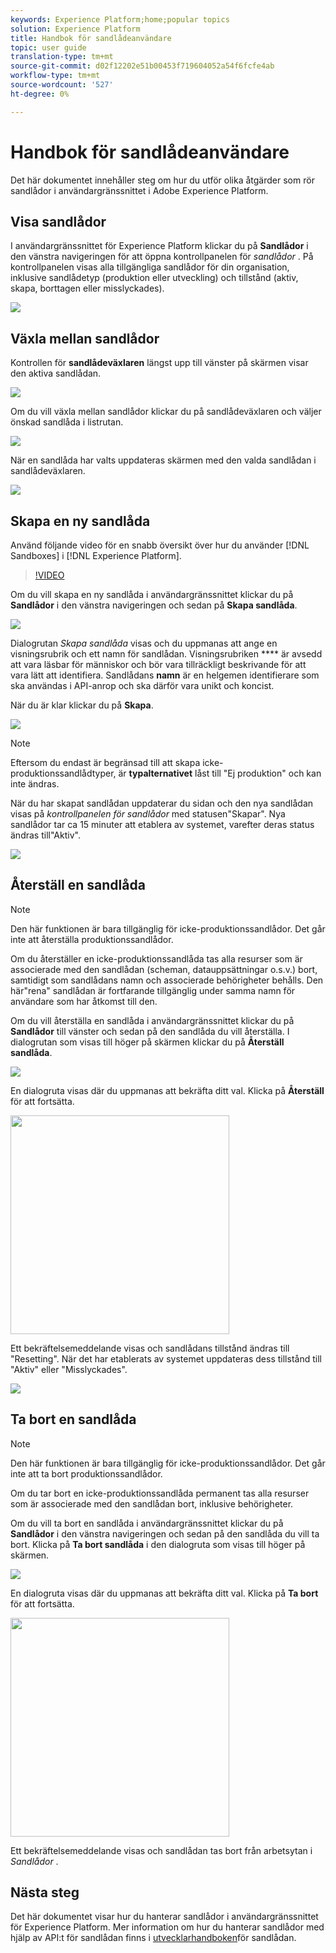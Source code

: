 ```yaml
---
keywords: Experience Platform;home;popular topics
solution: Experience Platform
title: Handbok för sandlådeanvändare
topic: user guide
translation-type: tm+mt
source-git-commit: d02f12202e51b00453f719604052a54f6fcfe4ab
workflow-type: tm+mt
source-wordcount: '527'
ht-degree: 0%

---
```



# Handbok för sandlådeanvändare

Det här dokumentet innehåller steg om hur du utför olika åtgärder som rör sandlådor i användargränssnittet i Adobe Experience Platform.

## Visa sandlådor

I användargränssnittet för Experience Platform klickar du på **Sandlådor** i den vänstra navigeringen för att öppna kontrollpanelen för _sandlådor_ . På kontrollpanelen visas alla tillgängliga sandlådor för din organisation, inklusive sandlådetyp (produktion eller utveckling) och tillstånd (aktiv, skapa, borttagen eller misslyckades).

![](../images/ui/sandboxes-tab.png)

## Växla mellan sandlådor

Kontrollen för **sandlådeväxlaren** längst upp till vänster på skärmen visar den aktiva sandlådan.

![](../images/ui/sandbox-selector.png)

Om du vill växla mellan sandlådor klickar du på sandlådeväxlaren och väljer önskad sandlåda i listrutan.

![](../images/ui/switch-sandbox.png)

När en sandlåda har valts uppdateras skärmen med den valda sandlådan i sandlådeväxlaren.

![](../images/ui/sandbox-switched.png)

## Skapa en ny sandlåda

Använd följande video för en snabb översikt över hur du använder [!DNL Sandboxes] i [!DNL Experience Platform].

>[!VIDEO](https://video.tv.adobe.com/v/29838/?quality=12&learn=on)

Om du vill skapa en ny sandlåda i användargränssnittet klickar du på **Sandlådor** i den vänstra navigeringen och sedan på **Skapa sandlåda**.

![](../images/ui/create-sandbox-button.png)

Dialogrutan _Skapa sandlåda_ visas och du uppmanas att ange en visningsrubrik och ett namn för sandlådan. Visningsrubriken **** är avsedd att vara läsbar för människor och bör vara tillräckligt beskrivande för att vara lätt att identifiera. Sandlådans **namn** är en helgemen identifierare som ska användas i API-anrop och ska därför vara unikt och koncist.

När du är klar klickar du på **Skapa**.

![](../images/ui/create-sandbox-dialog.png)

>[!NOTE]
>
>Eftersom du endast är begränsad till att skapa icke-produktionssandlådtyper, är **typalternativet** låst till &quot;Ej produktion&quot; och kan inte ändras.

När du har skapat sandlådan uppdaterar du sidan och den nya sandlådan visas på _kontrollpanelen för sandlådor_ med statusen&quot;Skapar&quot;. Nya sandlådor tar ca 15 minuter att etablera av systemet, varefter deras status ändras till&quot;Aktiv&quot;.

![](../images/ui/sandbox-created.png)

## Återställ en sandlåda

>[!NOTE]
>
>Den här funktionen är bara tillgänglig för icke-produktionssandlådor. Det går inte att återställa produktionssandlådor.

Om du återställer en icke-produktionssandlåda tas alla resurser som är associerade med den sandlådan (scheman, datauppsättningar o.s.v.) bort, samtidigt som sandlådans namn och associerade behörigheter behålls. Den här&quot;rena&quot; sandlådan är fortfarande tillgänglig under samma namn för användare som har åtkomst till den.

Om du vill återställa en sandlåda i användargränssnittet klickar du på **Sandlådor** till vänster och sedan på den sandlåda du vill återställa. I dialogrutan som visas till höger på skärmen klickar du på **Återställ sandlåda**.

![](../images/ui/reset-sandbox-button.png)

En dialogruta visas där du uppmanas att bekräfta ditt val. Klicka på **Återställ** för att fortsätta.

<img src="../images/ui/reset-are-you-sure.png" width="350"><br>

Ett bekräftelsemeddelande visas och sandlådans tillstånd ändras till &quot;Resetting&quot;. När det har etablerats av systemet uppdateras dess tillstånd till &quot;Aktiv&quot; eller &quot;Misslyckades&quot;.

![](../images/ui/sandbox-resetting.png)

## Ta bort en sandlåda

>[!NOTE]
>
>Den här funktionen är bara tillgänglig för icke-produktionssandlådor. Det går inte att ta bort produktionssandlådor.

Om du tar bort en icke-produktionssandlåda permanent tas alla resurser som är associerade med den sandlådan bort, inklusive behörigheter.

Om du vill ta bort en sandlåda i användargränssnittet klickar du på **Sandlådor** i den vänstra navigeringen och sedan på den sandlåda du vill ta bort. Klicka på **Ta bort sandlåda** i den dialogruta som visas till höger på skärmen.

![](../images/ui/delete-sandbox-button.png)

En dialogruta visas där du uppmanas att bekräfta ditt val. Klicka på **Ta bort** för att fortsätta.

<img src="../images/ui/delete-are-you-sure.png" width="350"><br>

Ett bekräftelsemeddelande visas och sandlådan tas bort från arbetsytan i _Sandlådor_ .

## Nästa steg

Det här dokumentet visar hur du hanterar sandlådor i användargränssnittet för Experience Platform. Mer information om hur du hanterar sandlådor med hjälp av API:t för sandlådan finns i [utvecklarhandboken](../api/getting-started.md)för sandlådan.